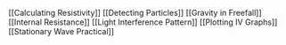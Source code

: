 [[Calculating Resistivity]]
[[Detecting Particles]]
[[Gravity in Freefall]]
[[Internal Resistance]]
[[Light Interference Pattern]]
[[Plotting IV Graphs]]
[[Stationary Wave Practical]]